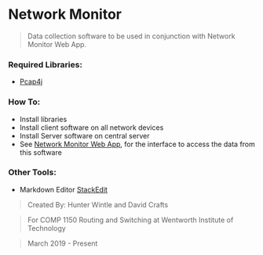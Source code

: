 
# Network Monitor

> Data collection software to be used in conjunction with Network Monitor Web App.

### Required Libraries:
- [Pcap4j](https://www.pcap4j.org/)

### How To:
- Install libraries
- Install client software on all network devices
- Install Server software on central server
- See [Network Monitor Web App](https://github.com/wintleh/Network-Monitor-Web-App), for the interface to access the data from this software

### Other Tools:
- Markdown Editor [StackEdit](https://stackedit.io)

>Created By: Hunter Wintle and David Crafts

>For COMP 1150 Routing and Switching at Wentworth Institute of Technology

>March 2019 - Present
